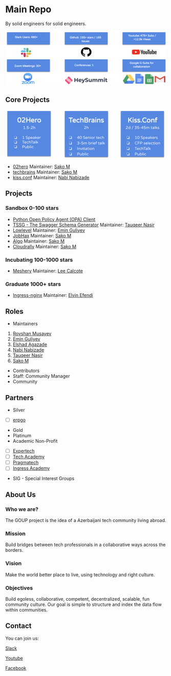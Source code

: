 # Main Repo

By solid engineers for solid engineers.

![alt text](img/summary.png)

## Core Projects
![alt text](img/formats.png)
- [02hero](https://github.com/goupaz/02hero) Maintainer: [Sako M](https://www.linkedin.com/in/sakom/)
- [techbrains](https://github.com/goupaz/techbrains) Maintainer: [Sako M](https://www.linkedin.com/in/sakom/)
- [kiss.conf](https://github.com/goupaz/kiss.conf) Maintainer: [Nabi Nabizade](https://www.linkedin.com/in/nabi-nabizade/)

## Projects

### Sandbox 0-100 stars

- [Python Open Policy Agent (OPA) Client](https://github.com/Turall/OPA-python-client)
- [TSSG - The Swagger Schema Generator](https://github.com/tauqeernasir/tssg-editor) Maintainer: [Tauqeer Nasir](https://www.linkedin.com/in/tauqeer-nasir-767624111/)
- [Lowlevel](https://github.com/goupaz/lowlevel) Maintainer: [Emin Guliyev](https://www.linkedin.com/in/emin-ghuliev-461a22129/)
- [JobHax](https://github.com/job-hax) Maintainer: [Sako M](https://www.linkedin.com/in/sakom/)
- [Algo](https://github.com/goupaz/algo) Maintainer: [Sako M](https://www.linkedin.com/in/sakom/)
- [Cloudrally](https://github.com/goupaz/cloudrally) Maintainer: [Sako M](https://www.linkedin.com/in/sakom/)



### Incubating 100-1000 stars
- [Meshery](https://github.com/layer5io/meshery) Maintainer: [Lee Calcote](https://www.linkedin.com/in/leecalcote)

### Graduate 1000+ stars
- [Ingress-nginx](https://github.com/kubernetes/ingress-nginx) Maintainer: [Elvin Efendi](https://www.linkedin.com/in/elvinefendi/)

## Roles

- Maintainers
1. [Rovshan Musayev](https://www.linkedin.com/in/rovshan-musayev/)
2. [Emin Guliyev](https://www.linkedin.com/in/emin-ghuliev-461a22129/)
3. [Elshad Agazade](https://www.linkedin.com/in/elshadaghazadeh/)
4. [Nabi Nabizade](https://www.linkedin.com/in/nabi-nabizade/)
5. [Tauqeer Nasir](https://www.linkedin.com/in/tauqeer-nasir-767624111/)
6. [Sako M](https://www.linkedin.com/in/sakom/)

- Contributors
- Staff: Community Manager
- Community


## Partners

- Silver
- [ ] [erpgo](https://erpgo.az/)
- Gold
- Platinum
- Academic Non-Profit
- [ ] [Expertech](http://expertech.az/)
- [ ] [Tech Academy](https://www.tech.edu.az/)
- [ ] [Pragmatech](http://pragmatech.az/)
- [ ] [Ingress Academy](http://ingress.az/)
- SIG - Special Interest Groups

## About Us

### Who we are?
The GOUP project is the idea of a Azerbaijani tech community living abroad.

### Mission
Build bridges between tech professionals in a collaborative ways across the borders.

### Vision
Make the world better place to live, using technology and right culture.

### Objectives
Build egoless, collaborative, competent,  decentralized, scalable, fun community culture.
Our goal is simple to structure and index the data flow within communities. 

## Contact
You can join us:

[Slack](https://bit.ly/2wSJ5db)

[Youtube](https://www.youtube.com/goupaz)

[Facebook](https://www.facebook.com/goupaz)